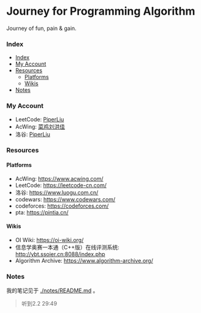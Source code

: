 # Journey for Programming Algorithm
Journey of fun, pain & gain.

### Index

<!-- @import "[TOC]" {cmd="toc" depthFrom=3 depthTo=6 orderedList=false} -->

<!-- code_chunk_output -->

- [Index](#index)
- [My Account](#my-account)
- [Resources](#resources)
  - [Platforms](#platforms)
  - [Wikis](#wikis)
- [Notes](#notes)

<!-- /code_chunk_output -->


### My Account
- LeetCode: [PiperLiu](https://leetcode-cn.com/u/piper-2/)
- AcWing: [菜鸡刘洪佳](https://www.acwing.com/user/myspace/index/93106/)
- 洛谷: [PiperLiu](https://www.luogu.com.cn/user/349452)

### Resources
#### Platforms
- AcWing: https://www.acwing.com/
- LeetCode: https://leetcode-cn.com/
- 洛谷: https://www.luogu.com.cn/
- codewars: https://www.codewars.com/
- codeforces: https://codeforces.com/
- pta: https://pintia.cn/

#### Wikis
- OI Wiki: https://oi-wiki.org/
- 信息学奥赛一本通（C++版）在线评测系统: http://ybt.ssoier.cn:8088/index.php
- Algorithm Archive: https://www.algorithm-archive.org/

### Notes
我的笔记见于 [./notes/README.md](./notes/README.md) 。

> 听到2.2 29:49
